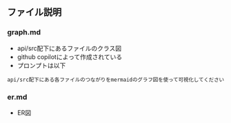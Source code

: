 ## ファイル説明
### graph.md
- api/src配下にあるファイルのクラス図
- github copilotによって作成されている
- プロンプトは以下
```
api/src配下にある各ファイルのつながりをmermaidのグラフ図を使って可視化してください
```

### er.md
- ER図